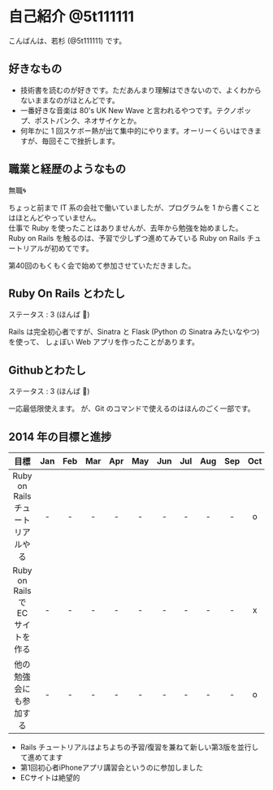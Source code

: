 # 自己紹介 @5t111111

こんばんは、若杉 (@5t111111) です。

## 好きなもの

-   技術書を読むのが好きです。ただあんまり理解はできないので、よくわからないままなのがほとんどです。
-   一番好きな音楽は 80's UK New Wave と言われるやつです。テクノポップ、ポストパンク、ネオサイケとか。
-   何年かに 1 回スケボー熱が出て集中的にやります。オーリーくらいはできますが、毎回そこで挫折します。

## 職業と経歴のようなもの

無職:cyclone:

ちょっと前まで IT 系の会社で働いていましたが、プログラムを 1 から書くことはほとんどやっていません。  
仕事で Ruby を使ったことはありませんが、去年から勉強を始めました。  
Ruby on Rails を触るのは、予習で少しずつ進めてみている Ruby on Rails チュートリアルが初めてです。

第40回のもくもく会で始めて参加させていただきました。

## Ruby On Rails とわたし

ステータス : 3 (ほんば :herb:)

Rails は完全初心者ですが、Sinatra と Flask (Python の Sinatra みたいなやつ) を使って、
しょぼい Web アプリを作ったことがあります。

## Githubとわたし

ステータス : 3 (ほんば :herb:)

一応最低限使えます。
が、Git のコマンドで使えるのはほんのごく一部です。

## 2014 年の目標と進捗

|            目標                   | Jan | Feb | Mar | Apr | May | Jun | Jul | Aug | Sep | Oct | Nov | Dec |
|:---------------------------------:|:---:|:---:|:---:|:---:|:---:|:---:|:---:|:---:|:---:|:---:|:---:|:---:|
| Ruby on Rails チュートリアルやる  |  -  |  -  |  -  |  -  |  -  |  -  |  -  |  -  |  -  |  o  |  o  |     |
| Ruby on Rails で EC サイトを作る  |  -  |  -  |  -  |  -  |  -  |  -  |  -  |  -  |  -  |  x  |  x  |     |
| 他の勉強会にも参加する            |  -  |  -  |  -  |  -  |  -  |  -  |  -  |  -  |  -  |  o  |  o  |     |

- Rails チュートリアルはよちよちの予習/復習を兼ねて新しい第3版を並行して進めてます
- 第1回初心者iPhoneアプリ講習会というのに参加しました
- ECサイトは絶望的
